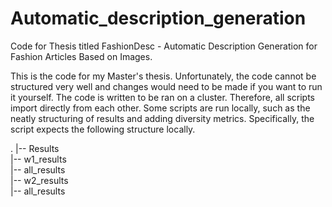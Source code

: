 # Automatic_description_generation
Code for Thesis titled FashionDesc -  Automatic Description Generation for Fashion Articles Based on Images.

This is the code for my Master's thesis. Unfortunately, the code cannot be structured very well and changes would need to be made if you want to run it yourself. The code is written to be ran on a cluster. Therefore, all scripts import directly from each other. Some scripts are run locally, such as the neatly structuring of results and adding diversity metrics. Specifically, the script expects the following structure locally.

.
|-- Results <br>
    |-- w1_results <br>
        |-- all_results <br>
    |-- w2_results <br> 
        |-- all_results <br>
